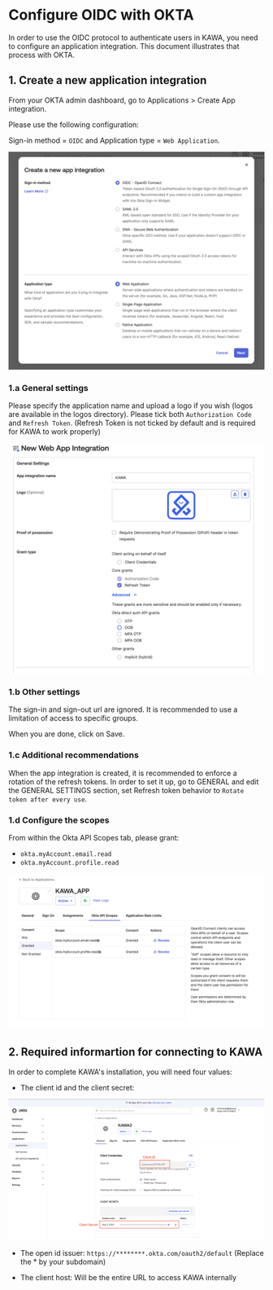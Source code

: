 Configure OIDC with OKTA
==============

In order to use the OIDC protocol to authenticate users in KAWA, 
you need to configure an application integration. This document illustrates that process with OKTA.


## 1. Create a new application integration

From your OKTA admin dashboard, go to Applications > Create App integration.

Please use the following configuration:

Sign-in method = `OIDC` and Application type = `Web Application`.

<p align="center">
  <img  src="assets/okta-new-application.png" alt="Configuration for new app">
</p>


### 1.a General settings

Please specify the application name and upload a logo if you wish (logos are available in the logos directory).
Please tick both `Authorization Code` and `Refresh Token`. (Refresh Token is not ticked by default and is required for KAWA to work properly)


<p align="center">
  <img  src="assets/general-settings.png" alt="Configuration for new app">
</p>


### 1.b Other settings

The sign-in and sign-out url are ignored.
It is recommended to use a limitation of access to specific groups.

When you are done, click on Save.


### 1.c Additional recommendations

When the app integration is created, it is recommended to enforce a rotation of the refresh tokens.
In order to set it up, go to GENERAL and edit the GENERAL SETTINGS section, set Refresh token behavior to `Rotate token after every use`.


### 1.d Configure the scopes

From within the Okta API Scopes tab, please grant:

- `okta.myAccount.email.read`
- `okta.myAccount.profile.read`


<p align="center">
  <img  src="assets/scopes.png" alt="Configuration for new app">
</p>


## 2. Required informartion for connecting to KAWA

In order to complete KAWA's installation, you will need four values:

- The client id and the client secret:

<p align="center">
  <img  src="assets/id-and-secret.png" alt="Configuration for new app">
</p>

- The open id issuer: `https://********.okta.com/oauth2/default` (Replace the * by your subdomain)

- The client host: Will be the entire URL to access KAWA internally

